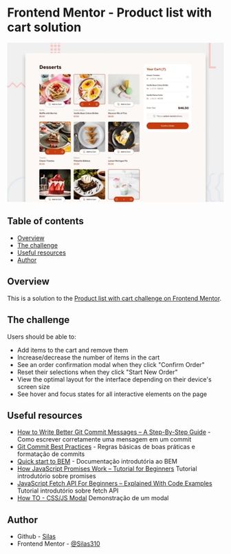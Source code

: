 # Frontend Mentor - Product list with cart solution

![Design preview for the Product list with cart coding challenge](./preview.jpg)

## Table of contents

- [Overview](#overview)
- [The challenge](#the-challenge)
- [Useful resources](#useful-resources)
- [Author](#author)

## Overview

This is a solution to the [Product list with cart challenge on Frontend Mentor](https://www.frontendmentor.io/challenges/product-list-with-cart-5MmqLVAp_d).

## The challenge

Users should be able to:

- Add items to the cart and remove them
- Increase/decrease the number of items in the cart
- See an order confirmation modal when they click "Confirm Order"
- Reset their selections when they click "Start New Order"
- View the optimal layout for the interface depending on their device's screen size
- See hover and focus states for all interactive elements on the page


## Useful resources

- [How to Write Better Git Commit Messages – A Step-By-Step Guide](https://www.freecodecamp.org/news/how-to-write-better-git-commit-messages/) - Como escrever corretamente uma mensagem em um commit
- [Git Commit Best Practices](https://gist.github.com/luismts/495d982e8c5b1a0ced4a57cf3d93cf60) - Regras básicas de boas práticas e formatação de commits
- [Quick start to BEM](https://en.bem.info/methodology/quick-start/) - Documentação introdutória ao BEM
- [How JavaScript Promises Work – Tutorial for Beginners](https://www.freecodecamp.org/news/javascript-promise-object-explained/) Tutorial introdutório sobre promises
- [JavaScript Fetch API For Beginners – Explained With Code Examples](https://www.freecodecamp.org/news/javascript-fetch-api-for-beginners/) Tutorial introdutório sobre fetch API
- [How TO - CSS/JS Modal](https://www.w3schools.com/howto/howto_css_modals.asp) Demonstração de um modal

## Author

- Github - [Silas](https://github.com/Silas310)
- Frontend Mentor - [@Silas310](https://www.frontendmentor.io/profile/Silas310)